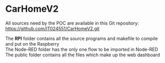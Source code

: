 # CarHomeV2

All sources need by the POC are available in this Git repository:
https://github.com/IT024551/CarHomeV2.git

The <b>RPI</b> folder contains all the source programs  and makefile to compile and put on the Raspberry<br>
The Node-RED folder has the only one flow to be imported in Node-RED<br>
The public folder contains all the files which make up the web dashboard

